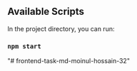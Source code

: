 ## Available Scripts

In the project directory, you can run:

### `npm start`

"# frontend-task-md-moinul-hossain-32" 

